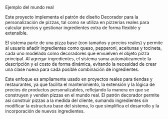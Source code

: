 Ejemplo del mundo real

Este proyecto implementa el patrón de diseño Decorador para la personalización de pizzas, tal como se utiliza en pizzerías reales para calcular precios y gestionar ingredientes extra de forma flexible y extensible.​

El sistema parte de una pizza base (con tamaños y precios reales) y permite al usuario añadir ingredientes como queso, pepperoni, aceitunas y tocineta, cada uno modelado como decoradores que envuelven el objeto pizza principal. Al agregar ingredientes, el sistema suma automáticamente la descripción y el costo de forma dinámica, evitando la necesidad de crear una clase nueva para cada posible combinación de ingredientes.​

Este enfoque es ampliamente usado en proyectos reales para tiendas y restaurantes, ya que facilita el mantenimiento, la extensión y la lógica de precios de productos personalizables, reflejando la manera en que se construyen y venden pizzas en el mundo real. El patrón decorador permite así construir pizzas a la medida del cliente, sumando ingredientes sin modificar la estructura base del sistema, lo que simplifica el desarrollo y la incorporación de nuevos ingredientes.​